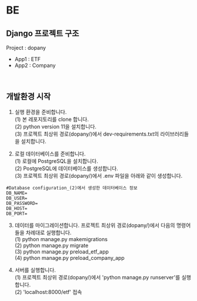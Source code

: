 # BE

## Django 프로젝트 구조

Project : dopany
- App1 : ETF
- App2 : Company

<br/>

## 개발환경 시작

1. 실행 환경을 준비합니다.<br/>
  (1) 본 레포지토리를 clone 합니다.<br/>
  (2) python version 11을 설치합니다.<br/>
  (3) 프로젝트 최상위 경로(dopany/)에서 dev-requirements.txt의 라이브러리들을 설치합니다.<br/>

2. 로컬 데이터베이스를 준비합니다.<br/>
  (1) 로컬에 PostgreSQL을 설치합니다.<br/>
  (2) PostgreSQL에 데이터베이스를 생성합니다.<br/>
  (3) 프로젝트 최상위 경로(dopany/)에서 .env 파일을 아래와 같이 생성합니다.<br/>

```text
#Database configuration_(2)에서 생성한 데이터베이스 정보
DB_NAME=
DB_USER=
DB_PASSWORD=
DB_HOST=
DB_PORT=
```

3. 데이터를 마이그레이션합니다. 프로젝트 최상위 경로(dopany/)에서 다음의 명령어들을 차례대로 실행합니다.<br/>
  (1) python manage.py makemigrations<br/>
  (2) python manage.py migrate<br/>
  (3) python manage.py preload_etf_app<br/>
  (4) python manage.py preload_company_app<br/>

4. 서버를 실행합니다.<br/>
  (1) 프로젝트 최상위 경로(dopany/)에서 'python manage.py runserver'를 실행합니다.<br/>
  (2) 'localhost:8000/etf' 접속<br/>
